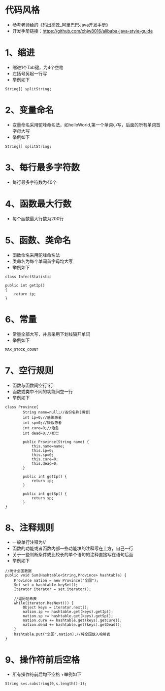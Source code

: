 # 代码风格

+ 参考老师给的《码出高效_阿里巴巴Java开发手册》
+ 开发手册链接：https://github.com/chjw8016/alibaba-java-style-guide

# 1、缩进
+ 缩进1个Tab键，为4个空格
+ 左括号另起一行写
+ 举例如下
```
String[] splitString;
```

# 2、变量命名
+ 变量命名采用驼峰命名法，如helloWorld,第一个单词小写，后面的所有单词首字母大写
+ 举例如下
```
String[] splitString;
```

# 3、每行最多字符数
+ 每行最多字符数为40个


# 4、函数最大行数
+ 每个函数最大行数为200行

# 5、函数、类命名
+ 函数命名采用驼峰命名法
+ 类命名为每个单词首字母均大写
+ 举例如下
```
class InfectStatistic 
```
```
public int getIp() 
{
	return ip;
}
```

# 6、常量
+ 常量全部大写，并且采用下划线隔开单词
+ 举例如下
```
MAX_STOCK_COUNT
```

# 7、空行规则
+ 函数与函数间空行1行
+ 函数或类中不同的功能间空一行
+ 举例如下
```
class Province{
	    String name=null;//省份名称(拼音）
	    int ip=0;//感染患者
	    int sp=0;//疑似患者
	    int cure=0;//治愈
	    int dead=0;//死亡
	    
	    public Province(String name) {
	    	this.name=name;
	    	this.ip=0;
	    	this.sp=0;
	    	this.cure=0;
	    	this.dead=0;
	    }
	    
	    public int getIp() {
	    	return ip;
	    }
	    
	    public int getSp() {
	    	return sp;
	    }
}
```

# 8、注释规则
+ 一般单行注释为//
+ 函数的功能或者函数内部一些功能块的注释写在上方，自己一行
+ 关于一些判断条件或比较长的单个语句的注释直接写在语句后面
+ 举例如下
```
//统计全国数据
public void Sum(Hashtable<String,Province> hashtable) {
    Province nation = new Province("全国");
    Set set = hashtable.keySet();
    Iterator iterator = set.iterator();
	
    //遍历哈希表
    while(iterator.hasNext()) {
        Object keys = iterator.next();
        nation.ip += hashtable.get(keys).getIp();
        nation.sp += hashtable.get(keys).getSp();
        nation.cure += hashtable.get(keys).getCure();
        nation.dead += hashtable.get(keys).getDead();
    }
    hashtable.put("全国",nation);//将全国放入哈希表
}
```

# 9、操作符前后空格
+ 所有操作符前后均不空格
+举例如下
```
String s=s.substring(0,s.length()-1);
```
